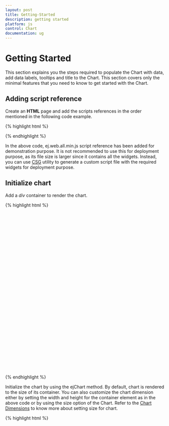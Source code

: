 ```yaml
---
layout: post
title: Getting-Started
description: getting started
platform: js
control: Chart
documentation: ug
---
```


# Getting Started

This section explains you the steps required to populate the Chart with data, add data labels, tooltips and title to the Chart. This section covers only the minimal features that you need to know to get started with the Chart.

## Adding script reference

Create an **HTML** page and add the scripts references in the order mentioned in the following code example.

{% highlight html %}


<!DOCTYPE html>
<html>
<head>
    <!--  jquery script  -->
    <script src="http://cdn.syncfusion.com/js/assets/external/jquery-1.10.2.min.js"></script>
    <!--  jquery localization dependency  -->
    <script src="http://ajax.aspnetcdn.com/ajax/globalize/0.1.1/globalize.min.js"></script>
    <!-- Essential JS UI widget -->
    <script src="http://cdn.syncfusion.com/13.1.0.21/js/web/ej.web.all.min.js"></script>
</head>
<body>
</body>
</html>



{% endhighlight %}

In the above code, ej.web.all.min.js script reference has been added for demonstration purpose. It is not recommended to use this for deployment purpose, as its file size is larger since it contains all the widgets. Instead, you can use [CSG](http://csg.syncfusion.com/) utility to generate a custom script file with the required widgets for deployment purpose.

## Initialize chart

Add a *div* container to render the chart.

{% highlight html %}

<!DOCTYPE html>
<html>
<body>
      <div id=”chartcontainer” style="width: 820px; height: 500px;"></div>
</body>
</html>


{% endhighlight %}

Initialize the chart by using the ejChart method. By default, chart is rendered to the size of its container. You can also customize the chart dimension either by setting the width and height for the container element as in the above code or by using the size option of the Chart. Refer to the [Chart Dimensions](chart-dimensions.html) to know more about setting size for chart.

{% highlight html %}

<!DOCTYPE html>
<html>
<body>
      <script type="text/javascript" language="javascript ">

            $(function () {
                $("#chartcontainer").ejChart();
            });
      </script>
</body>
</html>


{% endhighlight %}

Now, the Chart is rendered with some auto-generated random values and with default Column chart type.

![]("/js/Chart/Getting-Started_images/Getting-Started_img1.png" Caption="Chart")

## Populate chart with data

Now, this section explains how to plot JSON data to the Chart. First, let us prepare a sample JSON data with each object containing following fields – month and sales.

{% highlight js %}


  var chartData = [
      { month: 'Jan', sales: 35 },
      { month: 'Feb', sales: 28 },
      { month: 'Mar', sales: 34 },
      { month: 'Apr', sales: 32 },
      { month: 'May', sales: 40 },
      { month: 'Jun', sales: 32 },
      { month: 'Jul', sales: 35 },
      { month: 'Aug', sales: 55 },
      { month: 'Sep', sales: 38 },
      { month: 'Oct', sales: 30 },
      { month: 'Nov', sales: 25 },
      { month: 'Dec', sales: 32 }];


{% endhighlight %}

Add a series object to the chart using *series* option and set the chart type as *line* using *type* option. 

{% highlight js %}


     $("#chartcontainer").ejChart({
            // ...      
            series: [{
		           // ...
		           // set series type
			       type: 'line'
	         }],
           // ...
    });


{% endhighlight %}

You can also add multiple series objects based on your requirement. Refer to the [Chart Types](Chart-Types.html) and [Chart Series](Chart-Series.html) sections to know more about chart types, how to add multiple series and customize series appearance.

Now, map the month and sales values in the data source to the line series by setting *xName* and *yName* with the field names respectively, and then set the actual data by using the *dataSource* option. Refer to the [Data Binding](working-with-data.html) section to know more about binding local and remote data to the chart.

{% highlight js %}


     $("#chartcontainer").ejChart({
            // ...      
            series: [{
		           // ...
		           //Set datasource, xName and yName 
                   dataSource: chartData, 
                   xName: "month", 
                   yName: "sales"
	         }],
           // ...
    });


{% endhighlight %}

![]("/js/Chart/Getting-Started_images/Getting-Started_img2.png" Caption="Chart")

Since the data is related to sales, format the vertical axis labels by adding ‘$’ as a prefix and ‘K’ as a suffix to each label. This can be achieved by setting the “${value}K” to the *labelFormat* option in axis. Here, {value} acts as a placeholder for each axis label, “$” and “K” are the actual prefix and suffix added to each axis label. 

The following code example illustrates this,

{% highlight js %}


     $("#chartcontainer").ejChart({
            // ... 
	        primaryYAxis:{
                //Customize the axis label format.
                labelFormat: '${value}K'
            },
	    // ...
    });


{% endhighlight %}

![]("/js/Chart/Getting-Started_images/Getting-Started_img3.png" Caption="Chart")

Refer to the [Axis](Axis.html) section to know more about axis types, adding multiple axes and other customization options.

## Add Data Labels

You can add data labels to improve the readability of the chart. This can be achieved by enabling the *visible* option in **dataLabel** option. Now, the data labels are rendered at the top of all the data points.

The following code example illustrates this,



{% highlight js %}


     $("#chartcontainer").ejChart({
            // ...      
            series: [{
		           // ....
		           marker: {
                         dataLabel: {
                                //Enable data label in the chart 
                                visible: true
                   } }
	         }],
           // ...
    });


{% endhighlight %}

![]("/js/Chart/Getting-Started_images/Getting-Started_img4.png" Caption="Chart")

There are situations where the default label content is not sufficient to the user. In this case, you can use the *template* option to format the label content with some additional information.

 {% highlight html %}

<!DOCTYPE html>
<html>
<body>
      <div id="dataLabelTemplate" style="display:none; padding:3px;background-color:#B9C5C9; opacity:0.8;">
         <div id="point">#point.x#:$#point.y#K</div>
      </div>
</body>
</html>


{% endhighlight %}

The above HTML template is used as a template for each data label. Here, “point.x” and “point.y” are the placeholder text used to display the corresponding data point’s x & y value.

The following code example shows how to set the id of the above template to *‘template’* option,

{% highlight js %}


     $("#chartcontainer").ejChart({
            // ...      
            series: [{
		         // ...
		         marker: {
                     dataLabel: {
                         visible: true,
                         //Set the id of HTML template to the chart series
                         template: "dataLabelTemplate"
                         }
                       }	
                   }],
           // ...
    });


{% endhighlight %}

![]("/js/Chart/Getting-Started_images/Getting-Started_img5.png" Caption="Chart")

Refer to the [Data Markers](Data-Markers.html) section to know more about the options available to customize it.

## Enable Legend

You can enable or disable the legend by using the *visible* option in **legend**. By default, it is enabled in chart.

{% highlight js %}


     $("#chartcontainer").ejChart({
            // ...      
            //Initializing Series	
            series: [{
                // ...
                //Add series name to display on the legend item
                name: "Sales"
            }],

           legend: {
                //Enable chart legend
                visible: true
           },
           // ...
    });


{% endhighlight %}

![]("/js/Chart/Getting-Started_images/Getting-Started_img6.png" Caption="Chart")

Refer to the [Legend](Legend.html) section to know more about how to position legend and customize its appearance.

## Enable Tooltip

Tooltip is useful at situations when you cannot display information by using the [Data Labels](data-markers.html#adding-labels) due to space constraints. You can enable tooltip by enabling the *visible* option of **tooltip** in the specific series.

The following code example illustrates this,

{% highlight js %}


     $("#chartcontainer").ejChart({
            // ...      
            //Initializing Series	
            series: [{
                   // ...
                   //Enable tooltip in chart area
                   tooltip: {visible: true}
            }],
           // ...
    });


{% endhighlight %}

![]("/js/Chart/Getting-Started_images/Getting-Started_img7.png" Caption="Chart")

Refer to the [Tooltip](user-interactions.html) section to know more about formatting tooltip contents and customizing its appearance.

## Add Chart Title

You need to add a title to the chart to provide quick information to the user about the data being plotted in the chart. You can add it by using the *text* option of **title**.

{% highlight js %}


     $("#chartcontainer").ejChart({
            // ...      
            title: {
	           //Add chart title
               text: 'Sales Analysis'			
	        },
           // ....
    });


{% endhighlight %}

![]("/js/Chart/Getting-Started_images/Getting-Started_img8.png" Caption="Chart")

Refer to the [Chart Title](chart-title.html) section to know more about aligning title, customizing its appearance and adding subtitle to the chart.
